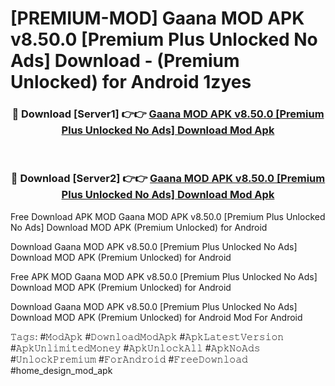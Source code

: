 # [PREMIUM-MOD] Gaana MOD APK v8.50.0 [Premium Plus Unlocked No Ads] Download - (Premium Unlocked) for Android 1zyes



<div align="center">
<h3>🔴 Download [Server1] 👉👉 <a href="https://momento.my/?title=Gaana_MOD_APK_v8.50.0_[Premium_Plus_Unlocked_No_Ads]_Download">Gaana MOD APK v8.50.0 [Premium Plus Unlocked No Ads] Download Mod Apk</a></h3><br>

<h3>🔴 Download [Server2] 👉👉 <a href="https://momento.my/?title=Gaana_MOD_APK_v8.50.0_[Premium_Plus_Unlocked_No_Ads]_Download">Gaana MOD APK v8.50.0 [Premium Plus Unlocked No Ads] Download Mod Apk</a></h3>
</div>



Free Download APK MOD Gaana MOD APK v8.50.0 [Premium Plus Unlocked No Ads] Download MOD APK (Premium Unlocked) for Android

Download Gaana MOD APK v8.50.0 [Premium Plus Unlocked No Ads] Download MOD APK (Premium Unlocked) for Android

Free APK MOD Gaana MOD APK v8.50.0 [Premium Plus Unlocked No Ads] Download MOD APK (Premium Unlocked) for Android

Download Gaana MOD APK v8.50.0 [Premium Plus Unlocked No Ads] Download MOD APK (Premium Unlocked) for Android Mod For Android

𝚃𝚊𝚐𝚜: #𝙼𝚘𝚍𝙰𝚙𝚔 #𝙳𝚘𝚠𝚗𝚕𝚘𝚊𝚍𝙼𝚘𝚍𝙰𝚙𝚔 #𝙰𝚙𝚔𝙻𝚊𝚝𝚎𝚜𝚝𝚅𝚎𝚛𝚜𝚒𝚘𝚗 #𝙰𝚙𝚔𝚄𝚗𝚕𝚒𝚖𝚒𝚝𝚎𝚍𝙼𝚘𝚗𝚎𝚢 #𝙰𝚙𝚔𝚄𝚗𝚕𝚘𝚌𝚔𝙰𝚕𝚕 #𝙰𝚙𝚔𝙽𝚘𝙰𝚍𝚜 #𝚄𝚗𝚕𝚘𝚌𝚔𝙿𝚛𝚎𝚖𝚒𝚞𝚖 #𝙵𝚘𝚛𝙰𝚗𝚍𝚛𝚘𝚒𝚍 #𝙵𝚛𝚎𝚎𝙳𝚘𝚠𝚗𝚕𝚘𝚊𝚍 #home_design_mod_apk
